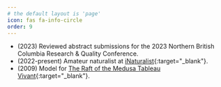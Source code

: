 ```yaml
---
# the default layout is 'page'
icon: fas fa-info-circle
order: 9
---
```


- (2023) Reviewed abstract submissions for the 2023 Northern British Columbia Research & Quality Conference.
- (2022-present) Amateur naturalist at [iNaturalist](https://www.inaturalist.org/people/5429560){:target="_blank"}.
- (2009) Model for [The Raft of the Medusa Tableau Vivant](https://adadhannah.com/2009-the-raft-of-the-medusa-100-mile-house?fbclid=IwAR0Ixxz9coNKVft010WDHdze2Y4WruKFYPZA4vK0QTrBktzCGtTbQthjQvc){:target="_blank"}.
